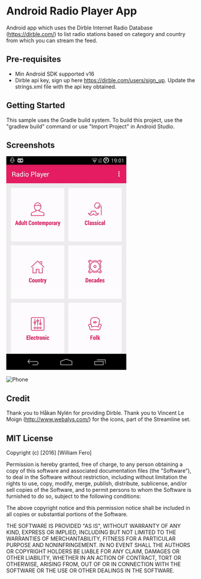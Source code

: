Android Radio Player App
========================

Android app which uses the Dirble Internet Radio Database (https://dirble.com/) to list radio stations based on category and country from which you can stream the feed. 


Pre-requisites
--------------

- Min Android SDK supported v16
- Dirble api key, sign up here https://dirble.com/users/sign_up. Update the strings.xml file with the api key obtained.

Getting Started
---------------

This sample uses the Gradle build system. To build this project, use the
"gradlew build" command or use "Import Project" in Android Studio.

Screenshots
-----------

![Phone](screenshots/phone_preview.gif "Interacting with the app on a phone")

![Phone](screenshots/tablet_preview_.gif "Interacting with the app on a tablet")

Credit
------
Thank you to Håkan Nylén for providing Dirble.
Thank you to Vincent Le Moign (http://www.webalys.com/) for the icons, part of the Streamline set.

MIT License
-----------

Copyright (c) [2016] [William Fero]

Permission is hereby granted, free of charge, to any person obtaining a copy
of this software and associated documentation files (the "Software"), to deal
in the Software without restriction, including without limitation the rights
to use, copy, modify, merge, publish, distribute, sublicense, and/or sell
copies of the Software, and to permit persons to whom the Software is
furnished to do so, subject to the following conditions:

The above copyright notice and this permission notice shall be included in all
copies or substantial portions of the Software.

THE SOFTWARE IS PROVIDED "AS IS", WITHOUT WARRANTY OF ANY KIND, EXPRESS OR
IMPLIED, INCLUDING BUT NOT LIMITED TO THE WARRANTIES OF MERCHANTABILITY,
FITNESS FOR A PARTICULAR PURPOSE AND NONINFRINGEMENT. IN NO EVENT SHALL THE
AUTHORS OR COPYRIGHT HOLDERS BE LIABLE FOR ANY CLAIM, DAMAGES OR OTHER
LIABILITY, WHETHER IN AN ACTION OF CONTRACT, TORT OR OTHERWISE, ARISING FROM,
OUT OF OR IN CONNECTION WITH THE SOFTWARE OR THE USE OR OTHER DEALINGS IN THE
SOFTWARE.